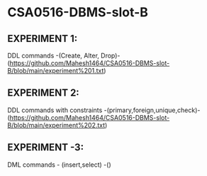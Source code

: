 # CSA0516-DBMS-slot-B
## EXPERIMENT 1:
DDL commands -(Create, Alter, Drop)-(https://github.com/Mahesh1464/CSA0516-DBMS-slot-B/blob/main/experiment%201.txt)
## EXPERIMENT 2:
DDL commands with constraints -(primary,foreign,unique,check)-(https://github.com/Mahesh1464/CSA0516-DBMS-slot-B/blob/main/experiment%202.txt)
## EXPERIMENT -3:
DML commands - (insert,select) -()
